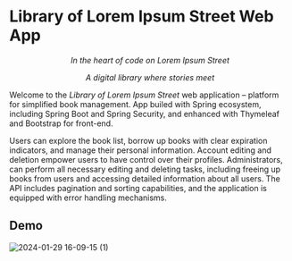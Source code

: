 # Library of Lorem Ipsum Street Web App
<p align="center"><i>In the heart of code on Lorem Ipsum Street</i></p>
 <p align="center"><i>A digital library where stories meet</i></p>

Welcome to the *Library of Lorem Ipsum Street* web application – platform for simplified book management. App builed with  Spring ecosystem, including Spring Boot and Spring Security, and enhanced with Thymeleaf and Bootstrap for front-end.

 Users can explore the book list, borrow up books with clear expiration indicators, and manage their personal information. Account editing and deletion 
 empower users to have control over their profiles. Administrators, can perform all necessary editing and deleting tasks, including freeing up books from users 
 and accessing detailed information about all users. The API includes pagination and sorting capabilities, and the application is equipped with error handling mechanisms.

## Demo
![2024-01-29 16-09-15 (1)](https://github.com/Buraska/LibraryApp/assets/73584781/1657cda7-0859-4392-9260-f94865874ca0)
